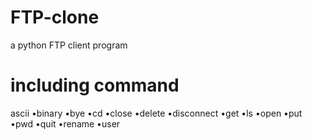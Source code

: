 # FTP-clone
a python FTP client program 
# including command
ascii
•binary
•bye
•cd
•close
•delete
•disconnect
•get
•ls
•open
•put
•pwd
•quit
•rename
•user
